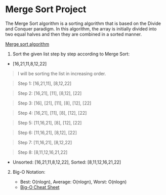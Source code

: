 # Merge Sort Project

The Merge Sort algorithm is a sorting algorithm that is based on the Divide and Conquer paradigm. In this algorithm, the array is initially divided into two equal halves and then they are combined in a sorted manner.

[Merge sort algorithm](https://www.youtube.com/watch?v=TzeBrDU-JaY&list=PL2_aWCzGMAwKedT2KfDMB9YA5DgASZb3U&index=6)

1. Sort the given list step by step according to Merge Sort:

- [16,21,11,8,12,22]

> I will be sorting the list in increasing order.

> Step 1: [16,21,11], [8,12,22]

> Step 2: [16,21], [11], [8,12], [22]

> Step 3: [16], [21], [11], [8], [12], [22]

> Step 4: [16,21], [11], [8], [12], [22]

> Step 5: [11,16,21], [8], [12], [22]

> Step 6: [11,16,21], [8,12], [22]

> Step 7: [11,16,21], [8,12,22]

> Step 8: [8,11,12,16,21,22]

- Unsorted: [16,21,11,8,12,22], Sorted: [8,11,12,16,21,22]

2. Big-O Notation:

   - Best: O(nlogn), Average: O(nlogn), Worst: O(nlogn)
   - [Big-O Cheat Sheet ](https://www.bigocheatsheet.com)
